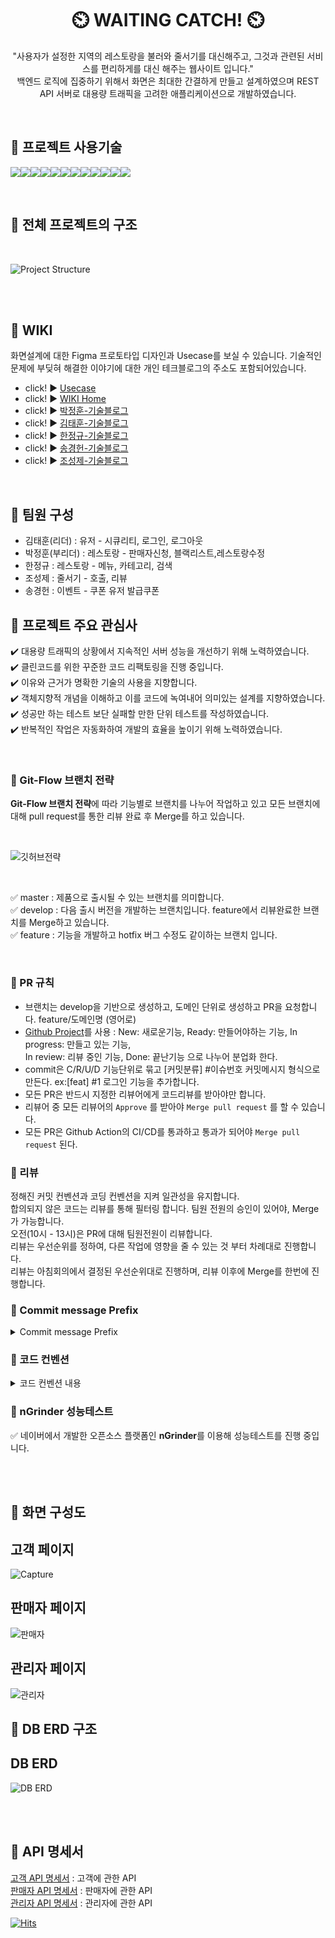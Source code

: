 <h1 align="center" >
 ⏲️ WAITING CATCH! ⏲️
</h1>
<p align="center">
"사용자가 설정한 지역의 레스토랑을 불러와 줄서기를 대신해주고, 그것과 관련된 서비스를 편리하게를 대신 해주는 웹사이트 입니다."<br> 백엔드 로직에 집중하기 위해서 화면은 최대한 간결하게 만들고 설계하였으며 REST API 서버로 대용량 트래픽을 고려한 애플리케이션으로 개발하였습니다. </p>
<br>

## :rocket: 프로젝트 사용기술 <br>

<img src="https://img.shields.io/badge/Springboot-6DB33F?style=for-the-badge&logo=springboot&logoColor=white"><img src="https://img.shields.io/badge/Redis-DC382D?style=for-the-badge&logo=redis&logoColor=white"><img src="https://img.shields.io/badge/Java-007396?style=for-the-badge&logo=java&logoColor=white"><img src="https://img.shields.io/badge/Mysql-4479A1?style=for-the-badge&logo=mysql&logoColor=white"><img src="https://img.shields.io/badge/Gradle-02303A?style=for-the-badge&logo=gradle&logoColor=white"><img src="https://img.shields.io/badge/NaverAPI-03C75A?style=for-the-badge&logo=naver&logoColor=white"><img src="https://img.shields.io/badge/GoogleAPI-4285F4?style=for-the-badge&logo=google&logoColor=white"><img src="https://img.shields.io/badge/AWS EC2-FF9900?style=for-the-badge&logo=amazon-ec2&logoColor=white"><img src="https://img.shields.io/badge/AWS S3-569A31?style=for-the-badge&logo=amazon-s3&logoColor=white"><img src="https://img.shields.io/badge/nGrinder-F79A10?style=for-the-badge&logo=ngrinder&logoColor=white"><img src="https://img.shields.io/badge/IntelliJ-000000?style=for-the-badge&logo=intellij-idea&logoColor=white"><img src="https://img.shields.io/badge/Github-181717?style=for-the-badge&logo=github&logoColor=white">

<br>

## :rocket: 전체 프로젝트의 구조

<br>

![Project Structure](https://user-images.githubusercontent.com/83831110/220520960-4fe34da8-7729-405b-82de-e5594dbfc467.png)


<br>
<br>

## :rocket: WIKI

화면설계에 대한 Figma 프로토타입 디자인과 Usecase를 보실 수 있습니다. 기술적인 문제에 부딪혀 해결한 이야기에 대한 개인 테크블로그의 주소도 포함되어있습니다.

- click! :arrow_forward: [Usecase](https://github.com/mitoconcrete/waiting-catch-project/wiki/Use-Case)
- click! :arrow_forward: [WIKI Home](https://github.com/mitoconcrete/waiting-catch-project/wiki)
- click! :arrow_forward: [박정훈-기술블로그](https://velog.io/@dudaksdk3214)
- click! :arrow_forward: [김태훈-기술블로그](https://mitoconcrete.github.io)
- click! :arrow_forward: [한정규-기술블로그](https://jk891113.tistory.com/)
- click! :arrow_forward: [송경헌-기술블로그](https://velog.io/@rianbowgift)
- click! :arrow_forward: [조성제-기술블로그](https://velog.io/@sj_)

<br>

## 👥 팀원 구성

- 김태훈(리더) : 유저 - 시큐리티, 로그인, 로그아웃<br>
- 박정훈(부리더) : 레스토랑 - 판매자신청, 블랙리스트,레스토랑수정<br>
- 한정규 : 레스토랑 - 메뉴, 카테고리, 검색<br>
- 조성제 : 줄서기 - 호출, 리뷰<br>
- 송경헌 : 이벤트 - 쿠폰 유저 발급쿠폰<br>

## :rocket: 프로젝트 주요 관심사

:heavy_check_mark: 대용량 트래픽의 상황에서 지속적인 서버 성능을 개선하기 위해 노력하였습니다.    
:heavy_check_mark: 클린코드를 위한 꾸준한 코드 리팩토링을 진행 중입니다.      
:heavy_check_mark: 이유와 근거가 명확한 기술의 사용을 지향합니다.    
:heavy_check_mark: 객체지향적 개념을 이해하고 이를 코드에 녹여내어 의미있는 설계를 지향하였습니다.    
:heavy_check_mark: 성공만 하는 테스트 보단 실패할 만한 단위 테스트를 작성하였습니다.    
:heavy_check_mark: 반복적인 작업은 자동화하여 개발의 효율을 높이기 위해 노력하였습니다.

<br>

### :diamond_shape_with_a_dot_inside: Git-Flow 브랜치 전략

**Git-Flow 브랜치 전략**에 따라 기능별로 브랜치를 나누어 작업하고 있고
모든 브랜치에 대해 pull request를 통한 리뷰 완료 후 Merge를 하고 있습니다.

<br>

![깃허브전략](https://user-images.githubusercontent.com/83831110/220528904-f3387e71-30cc-437e-8e9c-5ce8576112ea.svg)


<br>

:white_check_mark: master : 제품으로 출시될 수 있는 브랜치를 의미합니다.     
:white_check_mark: develop : 다음 출시 버전을 개발하는 브랜치입니다. feature에서 리뷰완료한 브랜치를 Merge하고 있습니다.    
:white_check_mark: feature : 기능을 개발하고 hotfix 버그 수정도 같이하는 브랜치 입니다.

<br>

### :diamond_shape_with_a_dot_inside: PR 규칙

- 브랜치는 develop을 기반으로 생성하고, 도메인 단위로 생성하고 PR을 요청합니다. feature/도메인명 (영어로)<br>
- [Github Project](https://github.com/users/mitoconcrete/projects/6/views/1)를 사용 : New: 새로운기능, Ready: 만들어야하는 기능, In
  progress: 만들고 있는 기능,<br> In review: 리뷰 중인 기능, Done: 끝난기능 으로 나누어 분업화 한다.
- commit은 C/R/U/D 기능단위로 묶고 [커밋분류] #이슈번호 커밋메시지 형식으로 만든다. ex:[feat] #1 로그인 기능을 추가합니다.
- 모든 PR은 반드시 지정한 리뷰어에게 코드리뷰를 받아야만 합니다.
- 리뷰어 중 모든 리뷰어의  `Approve` 를 받아야 `Merge pull request` 를 할 수 있습니다.
- 모든 PR은 Github Action의 CI/CD를 통과하고 통과가 되어야 `Merge pull request` 된다.
  <br>

### :diamond_shape_with_a_dot_inside: 리뷰

정해진 커밋 컨벤션과 코딩 컨벤션을 지켜 일관성을 유지합니다.<br>
합의되지 않은 코드는 리뷰를 통해 필터링 합니다. 팀원 전원의 승인이 있어야, Merge가 가능합니다.<br>
오전(10시 - 13시)은 PR에 대해 팀원전원이 리뷰합니다. <br>
리뷰는 우선순위를 정하여, 다른 작업에 영향을 줄 수 있는 것 부터 차례대로 진행합니다. <br>리뷰는 아침회의에서 결정된 우선순위대로 진행하며, 리뷰 이후에 Merge를 한번에 진행합니다.

### :diamond_shape_with_a_dot_inside: Commit message Prefix

<details>
<summary>Commit message Prefix</summary>
<div markdown="1">       

## Commit Message

- `[feat]` : 새로운 기능 추가
- `[fix]` : 버그 수정
- `[docs]` : 문서 수정
- `[build]` : 빌드 관련 파일 수정
- `[style]` : 코드 포맷팅, 코드 자체의 변경이 없는 경우
- `[refactor]` : 코드 리팩토링
- `[test]` : 테스트 코드 추가
- `[merge]`  : 병합
- `[design]` : CSS 등 사용자 UI 디자인 변경
- `[comment]` : 필요한 주석 추가 및 변경
- `[rename]` : 파일, 변수, 메서드, 폴더명을 수정하는 경우
- `[remove]` : 사용하지 않는 파일 혹은 폴더를 삭제하는 경우

</div>
</details>

### :diamond_shape_with_a_dot_inside: 코드 컨벤션

<details>
<summary>코드 컨벤션 내용</summary>
<div markdown="1">    
 <h2>코드컨벤션</h2>
- 카멜케이스를 사용합니다.<br>
- 패키지명은 소문자를 사용합니다.<br>
- 주석은 한줄로 정리 가능하다면 `//` 를 사용하고, 엔터를 통해 줄이 넘어가야 하는 경우, `/**/` 를 사용합니다.<br>
- Service 사용 시, 인터페이스를 주입받는 식으로 사용한다.<br>
- Service 인자로 받는 것은 Dto 여야하고, 때려죽어도 바뀔일이 없는 값은 컨트롤러 Dto를 그대로 가져와서 사용한다.<br>
- ~~dto는 매개변수의 숫자와 관계없이 생성하여 전달합니다.~~ dto 는 매개변수 2개 이상일 경우에만 생성하여 사용한다.<br>
- 단, InternalService는 dto를 사용하지 않는다.<br>
**- 메소드 명은 `동사 + 명사` 의 조합으로 사용합니다.** <br>
- DTO 네이밍은 메소드 네이밍 + 레이어네임(Service, Controller) + Response/Request 로 한다.(DTO 뺀다)
`~~ControllerRequest, ~~ServiceResponse, ~~ServiceRequest`<br>

- 본인이 생각했을 때 때려죽어도 바뀔일이 없는 것은 레이어네임을 제외한다.
  `~~Request, ~~Response`<br>
- 서비스 레이어 내부에서 사용할 엔티티를 return하는 메소드를 서비스 내에 _로 정의하여 사용한다.<br>
  ㄴ _getUser, _getReservation → Entity를 반환<br>
  ㄴ getUser, getReservation →Dto를 반환 getUserB<br>
- 하나의 매개변수가 선언되어 있는 경우 : get, create, update, delete + by + 매개변수 명<br>
- 2개이상 복수의 매개변수가 선언되어 있는 경우 :  get, create, update, delete + 전달되는 매개변수를 한 단어로 축약하여 사용<br>
- 복수 변수명 : ~s(o), ~List(x)<br>

-슬랙 연결 방법 /github subscribe mitoconcrete/waiting-catch-project<br>
<br>

</div>
</details>

### :diamond_shape_with_a_dot_inside: nGrinder 성능테스트

:white_check_mark: 네이버에서 개발한 오픈소스 플랫폼인 **nGrinder**를 이용해 성능테스트를 진행 중입니다.

<br>
<br>

## :rocket: 화면 구성도

## 고객 페이지

![Capture](https://user-images.githubusercontent.com/83831110/220533919-bda97501-0330-4db4-a49e-16511947230c.png)

## 판매자 페이지<br>

![판매자](https://user-images.githubusercontent.com/83831110/220533662-5c232a94-2fc2-4dc3-9587-2d2c88c4694e.JPG)

## 관리자 페이지<br>

![관리자](https://user-images.githubusercontent.com/83831110/220535096-f96b90c8-b67e-441e-b53a-c779b6d5c343.JPG)

## :rocket: DB ERD 구조

## DB ERD<br>

![DB ERD](https://user-images.githubusercontent.com/117354616/220817264-5a13c977-3eb3-427d-bcad-26f1a2e633e0.png)

<br>
<br>

## :rocket: API 명세서

[고객 API 명세서](https://docs.google.com/spreadsheets/d/1Hhjp6eKlJxv6ZLsFz1xe50t-xMe478o5_Je7RIvn1YA/edit#gid=0) : 고객에 관한
API<br>
[판매자 API 명세서](https://docs.google.com/spreadsheets/d/1Hhjp6eKlJxv6ZLsFz1xe50t-xMe478o5_Je7RIvn1YA/edit#gid=787721886) :
판매자에 관한 API<br>
[관리자 API 명세서](https://docs.google.com/spreadsheets/d/1Hhjp6eKlJxv6ZLsFz1xe50t-xMe478o5_Je7RIvn1YA/edit#gid=1180646390) :
관리자에 관한 API<br>

[![Hits](https://hits.seeyoufarm.com/api/count/incr/badge.svg?url=https%3A%2F%2Fgithub.com%2Ff-lab-edu%2Fevent-recommender-festa&count_bg=%2379C83D&title_bg=%23555555&icon=&icon_color=%23E7E7E7&title=hits&edge_flat=false)](https://hits.seeyoufarm.com)
